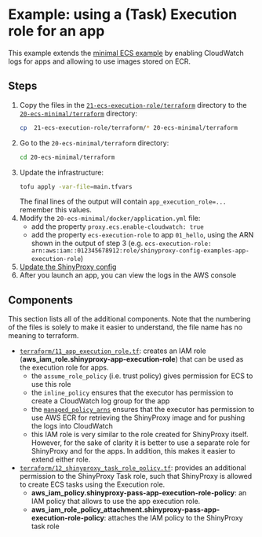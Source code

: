# Example: using a (Task) Execution role for an app

This example extends the [minimal ECS example](../20-ecs-minimal) by enabling
CloudWatch logs for apps and allowing to use images stored on ECR.

## Steps

1. Copy the files in
   the [`21-ecs-execution-role/terraform`](21-ecs-execution-role/terraform)
   directory to the [`20-ecs-minimal/terraform`](../20-ecs-minimal/terraform)
   directory:
   ```bash
   cp  21-ecs-execution-role/terraform/* 20-ecs-minimal/terraform
   ```
2. Go to the `20-ecs-minimal/terraform` directory:
   ```bash
   cd 20-ecs-minimal/terraform
   ```
3. Update the infrastructure:
   ```bash
   tofu apply -var-file=main.tfvars
   ```
   The final lines of the output will contain `app_execution_role=...` remember
   this values.
4. Modify the `20-ecs-minimal/docker/application.yml` file:
    - add the property `proxy.ecs.enable-cloudwatch: true`
    - add the property `ecs-execution-role` to app `01_hello`, using the ARN shown
      in the output of step 3
      (e.g. `ecs-execution-role: arn:aws:iam::012345678912:role/shinyproxy-config-examples-app-execution-role`)
5. [Update the ShinyProxy config](../20-ecs-minimal#updating-shinyproxy-configuration)
6. After you launch an app, you can view the logs in the AWS console

## Components

This section lists all of the additional components. Note that the numbering of
the files is solely to make it easier to understand, the file name has no
meaning to terraform.

- [`terraform/11_app_execution_role.tf`](terraform/11_app_execution_role.tf):
  creates an IAM role (**aws_iam_role.shinyproxy-app-execution-role**) that can
  be used as the execution role for apps.
  - the `assume_role_policy` (i.e. trust policy) gives permission for ECS to use
    this role
  - the `inline_policy` ensures that the executor has permission to create a
    CloudWatch log group for the app
  - the
    [`managed_policy_arns`](https://docs.aws.amazon.com/aws-managed-policy/latest/reference/AmazonECSTaskExecutionRolePolicy.html)
    ensures that the executor has permission to use AWS ECR for retrieving the
    ShinyProxy image and for pushing the logs into CloudWatch
  - this IAM role is very similar to the role created for ShinyProxy itself.
    However, for the sake of clarity it is better to use a separate role for
    ShinyProxy and for the apps. In addition, this makes it easier to extend
    either role.
- [`terraform/12_shinyproxy_task_role_policy.tf`](terraform/12_shinyproxy_task_role_policy.tf):
  provides an additional permission to the ShinyProxy Task role, such that
  ShinyProxy is allowed to create ECS tasks using the Execution role.
  - **aws_iam_policy.shinyproxy-pass-app-execution-role-policy**: an IAM policy
    that allows to use the app execution role.
  - **aws_iam_role_policy_attachment.shinyproxy-pass-app-execution-role-policy**:
    attaches the IAM policy to the ShinyProxy task role
